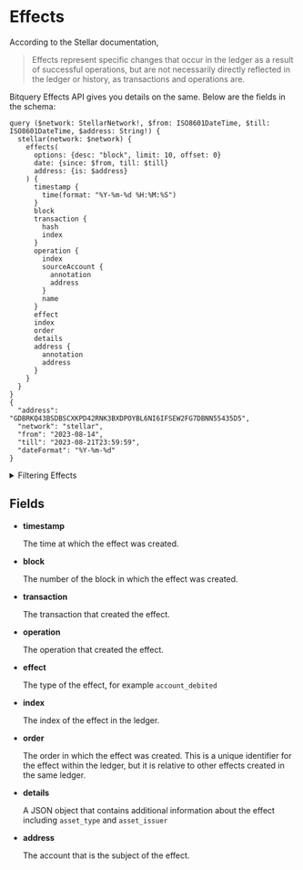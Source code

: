 # Effects

According to the Stellar documentation,

> Effects represent specific changes that occur in the ledger as a
> result of successful operations, but are not necessarily directly
> reflected in the ledger or history, as transactions and operations
> are.

Bitquery Effects API gives you details on the same. Below are the fields in the schema:

```
query ($network: StellarNetwork!, $from: ISO8601DateTime, $till: ISO8601DateTime, $address: String!) {
  stellar(network: $network) {
    effects(
      options: {desc: "block", limit: 10, offset: 0}
      date: {since: $from, till: $till}
      address: {is: $address}
    ) {
      timestamp {
        time(format: "%Y-%m-%d %H:%M:%S")
      }
      block
      transaction {
        hash
        index
      }
      operation {
        index
        sourceAccount {
          annotation
          address
        }
        name
      }
      effect
      index
      order
      details
      address {
        annotation
        address
      }
    }
  }
}
{
  "address": "GDBRKQ43BSDBSCXKPD42RNK3BXDPOYBL6NI6IFSEW2FG7DBNN55435D5",
  "network": "stellar",
  "from": "2023-08-14",
  "till": "2023-08-21T23:59:59",
  "dateFormat": "%Y-%m-%d"
}
```

<details><summary>Filtering Effects</summary>

- **options**

  This object specifies the options for the query. The following fields are supported:

  - **asc** or **desc** - The order in which the results should be returned.
  - **limit** - The maximum number of results to return.
  - **offset** - The offset from the first result to return.
  -

- **date**

  This object specifies the date range for the query.

- **transactionSender**

  This field specifies the account that sent the transaction that created the effects.

- **transactionIndex**

  This field specifies the index of the transaction that created the effects in the ledger.

- **transactionHash**

  This field specifies the hash of the transaction that created the effects.

- **time**

  This field specifies the time at which the effects should be filtered for.

- **opSourceAccount**

  This field specifies the account that was the source of the operation that created the effects.

- **opIndex**

  This field specifies the index of the operation that created the effects in the transaction.

- **operation**

  This field specifies the type of operation that created the effects.

- **effectIndex**

  This field specifies the index of the effect in the ledger.

- **effect**

  This field specifies the type of effect that should be filtered for.

- **details**

  This field specifies the details of the effects that should be filtered for.

- **block**

  This field specifies the block number that the effects should be filtered for.

</details>

## Fields

- **timestamp**

  The time at which the effect was created.

- **block**

  The number of the block in which the effect was created.

- **transaction**

  The transaction that created the effect.

- **operation**

  The operation that created the effect.

- **effect**

  The type of the effect, for example `account_debited`

- **index**

  The index of the effect in the ledger.

- **order**

  The order in which the effect was created. This is a unique identifier for the effect within the ledger, but it is relative to other effects created in the same ledger.

- **details**

  A JSON object that contains additional information about the effect including `asset_type` and `asset_issuer`

- **address**

  The account that is the subject of the effect.
